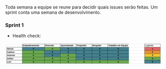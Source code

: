 Toda semana a equipe se reune para decidir quais issues serão feitas. Um sprint conta uma semana de desenvolvimento.

### **Sprint 1**

- Health check:

![healthCheck](../../assets/img/healthcheck1.png)